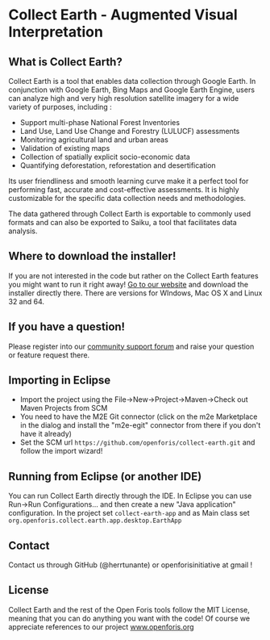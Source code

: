 Collect Earth - Augmented Visual Interpretation
=======

## What is Collect Earth?

Collect Earth is a tool that enables data collection through Google Earth. In conjunction with Google Earth, Bing Maps and Google Earth Engine, users can analyze high and very high resolution satellite imagery for a wide variety of purposes, including :
 
  - Support multi-phase National Forest Inventories
  - Land Use, Land Use Change and Forestry (LULUCF) assessments
  - Monitoring agricultural land and urban areas
  - Validation of existing maps
  - Collection of spatially explicit socio-economic data
  - Quantifying deforestation, reforestation and desertification
 
Its user friendliness and smooth learning curve make it a perfect tool for performing fast, accurate and cost-effective assessments. It is highly customizable for the specific data collection needs and methodologies.
 
The data gathered through Collect Earth is exportable to commonly used formats and can also be exported to Saiku, a tool that facilitates data analysis.

## Where to download the installer!

If you are not interested in the code but rather on the Collect Earth features you might want to run it right away!
[Go to our website](http://www.openforis.org/tools/collect-earth.html) and download the installer directly there. There are versions for WIndows, Mac OS X and Linux 32 and 64. 

## If you have a question!

Please register into our [community support forum](http://www.openforis.org/support) and raise your question or feature request there. 

## Importing in Eclipse

- Import the project using the File->New->Project->Maven->Check out Maven Projects from SCM
- You need to have the M2E Git connector (click on the m2e Marketplace in the dialog and install the "m2e-egit" connector from there if you don't have it already)
- Set the SCM url ``https://github.com/openforis/collect-earth.git`` and follow the import wizard!

## Running from Eclipse (or another IDE)

You can run Collect Earth directly through the IDE. In Eclipse you can use Run->Run Configurations... and then create a new "Java application" configuration.
In the project set `collect-earth-app` and as Main class set `org.openforis.collect.earth.app.desktop.EarthApp`

## Contact

Contact us through GitHub (@herrtunante) or openforisinitiative at gmail !

## License

Collect Earth and the rest of the Open Foris tools follow the MIT License, meaning that you can do anything you want with the code! Of course we appreciate references to our project www.openforis.org